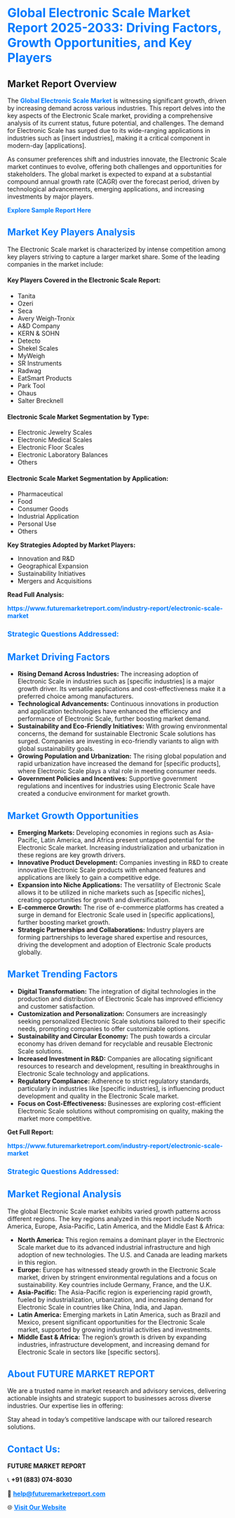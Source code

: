 <h1 style="color: #007BFF;">Global Electronic Scale Market Report 2025-2033: Driving Factors, Growth Opportunities, and Key Players</h1>

<section id="overview">
<h2>Market Report Overview</h2>
<p>The <a href="https://www.futuremarketreport.com/industry-report/electronic-scale-market" style="color: #007BFF; text-decoration: none;"><strong>Global Electronic Scale Market</strong></a> is witnessing significant growth, driven by increasing demand across various industries. This report delves into the key aspects of the Electronic Scale market, providing a comprehensive analysis of its current status, future potential, and challenges. The demand for Electronic Scale has surged due to its wide-ranging applications in industries such as [insert industries], making it a critical component in modern-day [applications].</p>
<p>As consumer preferences shift and industries innovate, the Electronic Scale market continues to evolve, offering both challenges and opportunities for stakeholders. The global market is expected to expand at a substantial compound annual growth rate (CAGR) over the forecast period, driven by technological advancements, emerging applications, and increasing investments by major players.</p>
</section>

<section id="overview">
<p><a href="https://www.futuremarketreport.com/request-sample/reportId=58429" style="color: #007BFF; text-decoration: none;"><strong>Explore Sample Report Here</strong></a></p>
</section>

<section id="key-players">
<h2 style="color: #007BFF;">Market Key Players Analysis</h2>
<p>The Electronic Scale market is characterized by intense competition among key players striving to capture a larger market share. Some of the leading companies in the market include:</p>
<h4>Key Players Covered in the Electronic Scale Report:</h4>
<ul><li>Tanita</li><li>Ozeri</li><li>Seca</li><li>Avery Weigh-Tronix</li><li>A&amp;D Company</li><li>KERN &amp; SOHN</li><li>Detecto</li><li>Shekel Scales</li><li>MyWeigh</li><li>SR Instruments</li><li>Radwag</li><li>EatSmart Products</li><li>Park Tool</li><li>Ohaus</li><li>Salter Brecknell</li></ul>
<h4>Electronic Scale Market Segmentation by Type:</h4>
<ul><li>Electronic Jewelry Scales</li><li>Electronic Medical Scales</li><li>Electronic Floor Scales</li><li>Electronic Laboratory Balances</li><li>Others</li></ul>

<h4>Electronic Scale Market Segmentation by Application:</h4>
<ul><li>Pharmaceutical</li><li>Food</li><li>Consumer Goods</li><li>Industrial Application</li><li>Personal Use</li><li>Others</li></ul>
<p><strong>Key Strategies Adopted by Market Players:</strong></p>
<ul>
<li>Innovation and R&D</li>
<li>Geographical Expansion</li>
<li>Sustainability Initiatives</li>
<li>Mergers and Acquisitions</li>
</ul>
</section>

<section>
<p><strong>Read Full Analysis: </strong></p><a href="https://www.futuremarketreport.com/industry-report/electronic-scale-market" style="color: #007BFF; text-decoration: none;"><strong>https://www.futuremarketreport.com/industry-report/electronic-scale-market</strong></a>
<h3 style="color: #007BFF;">Strategic Questions Addressed:</h3>
</section>

<section id="driving-factors">
<h2 style="color: #007BFF;">Market Driving Factors</h2>
<ul>
<li><strong>Rising Demand Across Industries:</strong> The increasing adoption of Electronic Scale in industries such as [specific industries] is a major growth driver. Its versatile applications and cost-effectiveness make it a preferred choice among manufacturers.</li>
<li><strong>Technological Advancements:</strong> Continuous innovations in production and application technologies have enhanced the efficiency and performance of Electronic Scale, further boosting market demand.</li>
<li><strong>Sustainability and Eco-Friendly Initiatives:</strong> With growing environmental concerns, the demand for sustainable Electronic Scale solutions has surged. Companies are investing in eco-friendly variants to align with global sustainability goals.</li>
<li><strong>Growing Population and Urbanization:</strong> The rising global population and rapid urbanization have increased the demand for [specific products], where Electronic Scale plays a vital role in meeting consumer needs.</li>
<li><strong>Government Policies and Incentives:</strong> Supportive government regulations and incentives for industries using Electronic Scale have created a conducive environment for market growth.</li>
</ul>
</section>

<section id="growth-opportunities">
<h2 style="color: #007BFF;">Market Growth Opportunities</h2>
<ul>
<li><strong>Emerging Markets:</strong> Developing economies in regions such as Asia-Pacific, Latin America, and Africa present untapped potential for the Electronic Scale market. Increasing industrialization and urbanization in these regions are key growth drivers.</li>
<li><strong>Innovative Product Development:</strong> Companies investing in R&D to create innovative Electronic Scale products with enhanced features and applications are likely to gain a competitive edge.</li>
<li><strong>Expansion into Niche Applications:</strong> The versatility of Electronic Scale allows it to be utilized in niche markets such as [specific niches], creating opportunities for growth and diversification.</li>
<li><strong>E-commerce Growth:</strong> The rise of e-commerce platforms has created a surge in demand for Electronic Scale used in [specific applications], further boosting market growth.</li>
<li><strong>Strategic Partnerships and Collaborations:</strong> Industry players are forming partnerships to leverage shared expertise and resources, driving the development and adoption of Electronic Scale products globally.</li>
</ul>
</section>

<section id="trending-factors">
<h2 style="color: #007BFF;">Market Trending Factors</h2>
<ul>
<li><strong>Digital Transformation:</strong> The integration of digital technologies in the production and distribution of Electronic Scale has improved efficiency and customer satisfaction.</li>
<li><strong>Customization and Personalization:</strong> Consumers are increasingly seeking personalized Electronic Scale solutions tailored to their specific needs, prompting companies to offer customizable options.</li>
<li><strong>Sustainability and Circular Economy:</strong> The push towards a circular economy has driven demand for recyclable and reusable Electronic Scale solutions.</li>
<li><strong>Increased Investment in R&D:</strong> Companies are allocating significant resources to research and development, resulting in breakthroughs in Electronic Scale technology and applications.</li>
<li><strong>Regulatory Compliance:</strong> Adherence to strict regulatory standards, particularly in industries like [specific industries], is influencing product development and quality in the Electronic Scale market.</li>
<li><strong>Focus on Cost-Effectiveness:</strong> Businesses are exploring cost-efficient Electronic Scale solutions without compromising on quality, making the market more competitive.</li>
</ul>
</section>

<section>
<p><strong>Get Full Report: </strong></p><a href="https://www.futuremarketreport.com/industry-report/electronic-scale-market" style="color: #007BFF; text-decoration: none;"><strong>https://www.futuremarketreport.com/industry-report/electronic-scale-market</strong></a>
<h3 style="color: #007BFF;">Strategic Questions Addressed:</h3>
</section>


<section id="regional-analysis">
<h2 style="color: #007BFF;">Market Regional Analysis</h2>
<p>The global Electronic Scale market exhibits varied growth patterns across different regions. The key regions analyzed in this report include North America, Europe, Asia-Pacific, Latin America, and the Middle East & Africa:</p>
<ul>
<li><strong>North America:</strong> This region remains a dominant player in the Electronic Scale market due to its advanced industrial infrastructure and high adoption of new technologies. The U.S. and Canada are leading markets in this region.</li>
<li><strong>Europe:</strong> Europe has witnessed steady growth in the Electronic Scale market, driven by stringent environmental regulations and a focus on sustainability. Key countries include Germany, France, and the U.K.</li>
<li><strong>Asia-Pacific:</strong> The Asia-Pacific region is experiencing rapid growth, fueled by industrialization, urbanization, and increasing demand for Electronic Scale in countries like China, India, and Japan.</li>
<li><strong>Latin America:</strong> Emerging markets in Latin America, such as Brazil and Mexico, present significant opportunities for the Electronic Scale market, supported by growing industrial activities and investments.</li>
<li><strong>Middle East & Africa:</strong> The region’s growth is driven by expanding industries, infrastructure development, and increasing demand for Electronic Scale in sectors like [specific sectors].</li>
</ul>
</section>

<footer>
<h2 style="color: #007BFF;">About FUTURE MARKET REPORT</h2>
<p>We are a trusted name in market research and advisory services, delivering actionable insights and strategic support to businesses across diverse industries. Our expertise lies in offering:</p>

<p>Stay ahead in today’s competitive landscape with our tailored research solutions.</p>

<h2 style="color: #007BFF;">Contact Us:</h2>
<p><strong>FUTURE MARKET REPORT</strong></p>
<p>📞 <strong>+91 (883) 074-8030</strong></p>
<p>📧 <strong><a href="mailto:help@futuremarketreport.com" style="color: #007BFF;">help@futuremarketreport.com</a></strong></p>
<p>🌐 <strong><a href="https://www.futuremarketreport.com/" style="color: #007BFF;">Visit Our Website</a></strong></p>
</footer>